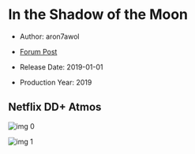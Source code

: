 # In the Shadow of the Moon

* Author: aron7awol

* [Forum Post](https://www.avsforum.com/threads/bass-eq-for-filtered-movies.2995212/post-58643628)

* Release Date: 2019-01-01
* Production Year: 2019

## Netflix DD+ Atmos

![img 0](https://i.imgur.com/VGK34cu.jpg)

![img 1](https://i.imgur.com/sYwTTww.png)

